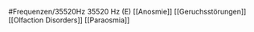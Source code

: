 #Frequenzen/35520Hz
35520 Hz (E)
[[Anosmie]]
[[Geruchsstörungen]]
[[Olfaction Disorders]]
[[Paraosmia]]